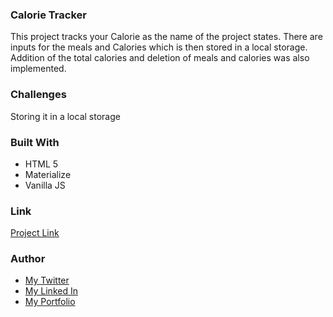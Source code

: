 ### Calorie Tracker
This project tracks your Calorie as the name of the project states. There are inputs for the meals and Calories which is then stored in a local storage. Addition of the total calories and deletion of meals and calories was also implemented.


### Challenges
Storing it in a local storage

### Built With
<ul>
  <li> HTML 5 </LI>
  <li> Materialize </li>
  <li> Vanilla JS </LI>
 </ul>
 
 ### Link
 <a href = "https://clever-mclean-6310e2.netlify.app/">Project Link</a>
 
 ### Author
 <ul>
  <li><a href = "https://twitter.com/home">My Twitter </a></li>
  <li><a href = "www.linkedin.com/in/salihu-abdulhamid-7bab04183">My Linked In </a></li>
  <li><a href = "https://infallible-pike-a0b433.netlify.app/">My Portfolio</a></li>
  </ul>
